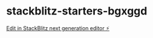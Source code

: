 # stackblitz-starters-bgxggd

[Edit in StackBlitz next generation editor ⚡️](https://stackblitz.com/~/github.com/eN21/stackblitz-starters-bgxggd)